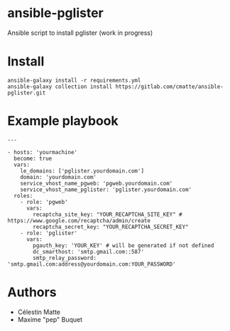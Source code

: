 # ansible-pglister

Ansible script to install pglister (work in progress)

# Install

```
ansible-galaxy install -r requirements.yml
ansible-galaxy collection install https://gitlab.com/cmatte/ansible-pglister.git
```

# Example playbook

```
---

- hosts: 'yourmachine'
  become: true
  vars:
    le_domains: ['pglister.yourdomain.com']
    domain: 'yourdomain.com'
    service_vhost_name_pgweb: 'pgweb.yourdomain.com'
    service_vhost_name_pglister: 'pglister.yourdomain.com'
  roles:
    - role: 'pgweb'
      vars:
        recaptcha_site_key: "YOUR_RECAPTCHA_SITE_KEY" # https://www.google.com/recaptcha/admin/create
        recaptcha_secret_key: "YOUR_RECAPTCHA_SECRET_KEY"
    - role: 'pglister'
      vars:
        pgauth_key: 'YOUR_KEY' # will be generated if not defined
        dc_smarthost: 'smtp.gmail.com::587'
        smtp_relay_password: 'smtp.gmail.com:address@yourdomain.com:YOUR_PASSWORD'
```

# Authors

- Célestin Matte
- Maxime "pep" Buquet
